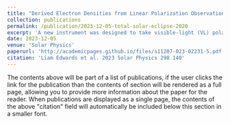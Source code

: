 ```yaml
---
title: "Derived Electron Densities from Linear Polarization Observations of the Visible-Light Corona During the 14 December 2020 Total Solar Eclipse"
collection: publications
permalink: /publication/2023-12-05-total-solar-eclipse-2020
excerpt: 'A new instrument was designed to take visible-light (VL) polarized brightness (pB) observations of the solar corona during the 14 December 2020 total solar eclipse. The instrument, called the Coronal Imaging Polarizer (CIP), consisted of a 16 MP CMOS detector, a linear polarizer housed within a piezoelectric rotation mount, and an f-5.6, 200 mm DSLR lens. Observations were successfully obtained, despite poor weather conditions, for five different exposure times (0.001 s, 0.01 s, 0.1 s, 1 s, and 3 s) at six different orientation angles of the linear polarizer (0, 30, 60, 90, 120, 150). The images were manually aligned using the drift of background stars in the sky and images of different exposure times were combined using a simple signal-to-noise ratio cut. The polarization and brightness of the local sky were also estimated and the observations were subsequently corrected. The pB of the K-corona was determined using least-squares fitting and radiometric calibration was done relative to the Mauna Loa Solar Observatory (MLSO) K-Cor pB observations from the day of the eclipse. The pB data was then inverted to acquire the coronal electron density, n_e, for an equatorial streamer and a polar coronal hole, which agreed very well with previous studies. The effect of changing the number of polarizer angles used to compute the pB is also discussed and it is found that the results vary by up to ~ 13% when using all six polarizer angles versus only a select of three angles.'
date: 2023-12-05
venue: 'Solar Physics'
paperurl: 'http://academicpages.github.io/files/s11207-023-02231-5.pdf'
citation: 'Liam Edwards et al. 2023 Solar Physics 298 140'
---
```


The contents above will be part of a list of publications, if the user clicks the link for the publication than the contents of section will be rendered as a full page, allowing you to provide more information about the paper for the reader. When publications are displayed as a single page, the contents of the above "citation" field will automatically be included below this section in a smaller font.
